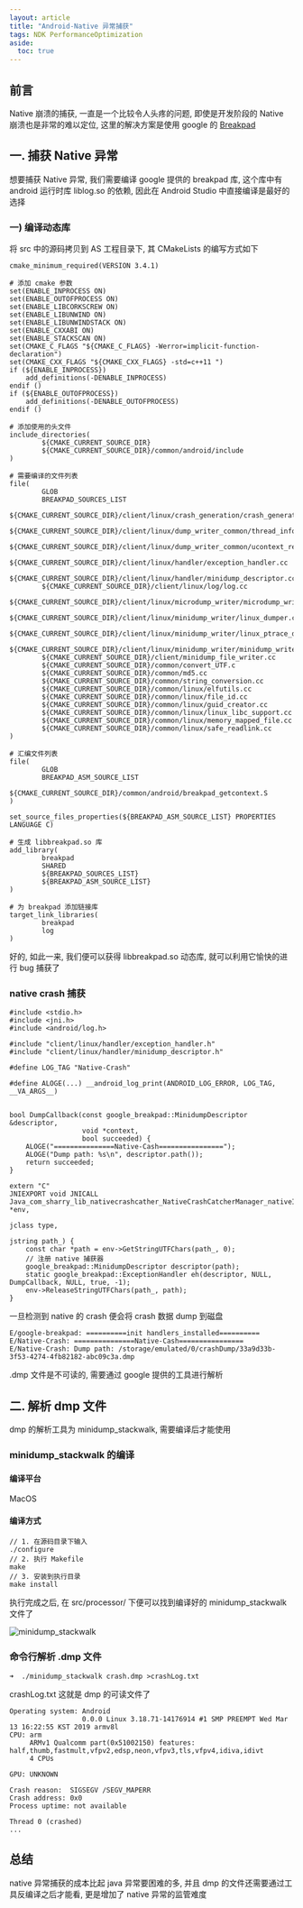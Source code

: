 ```yaml
---
layout: article
title: "Android-Native 异常捕获"
tags: NDK PerformanceOptimization
aside:
  toc: true
---
```


## 前言
Native 崩溃的捕获, 一直是一个比较令人头疼的问题, 即使是开发阶段的 Native 崩溃也是非常的难以定位, 这里的解决方案是使用 google 的 [Breakpad](https://github.com/google/breakpad)

## 一. 捕获 Native 异常
想要捕获 Native 异常, 我们需要编译 google 提供的 breakpad 库, 这个库中有 android 运行时库 liblog.so 的依赖, 因此在 Android Studio 中直接编译是最好的选择

<!--more-->

### 一) 编译动态库
将 src 中的源码拷贝到 AS 工程目录下, 其 CMakeLists 的编写方式如下
```
cmake_minimum_required(VERSION 3.4.1)

# 添加 cmake 参数
set(ENABLE_INPROCESS ON)
set(ENABLE_OUTOFPROCESS ON)
set(ENABLE_LIBCORKSCREW ON)
set(ENABLE_LIBUNWIND ON)
set(ENABLE_LIBUNWINDSTACK ON)
set(ENABLE_CXXABI ON)
set(ENABLE_STACKSCAN ON)
set(CMAKE_C_FLAGS "${CMAKE_C_FLAGS} -Werror=implicit-function-declaration")
set(CMAKE_CXX_FLAGS "${CMAKE_CXX_FLAGS} -std=c++11 ")
if (${ENABLE_INPROCESS})
    add_definitions(-DENABLE_INPROCESS)
endif ()
if (${ENABLE_OUTOFPROCESS})
    add_definitions(-DENABLE_OUTOFPROCESS)
endif ()

# 添加使用的头文件
include_directories(
        ${CMAKE_CURRENT_SOURCE_DIR}
        ${CMAKE_CURRENT_SOURCE_DIR}/common/android/include
)

# 需要编译的文件列表
file(
        GLOB
        BREAKPAD_SOURCES_LIST
        ${CMAKE_CURRENT_SOURCE_DIR}/client/linux/crash_generation/crash_generation_client.cc
        ${CMAKE_CURRENT_SOURCE_DIR}/client/linux/dump_writer_common/thread_info.cc
        ${CMAKE_CURRENT_SOURCE_DIR}/client/linux/dump_writer_common/ucontext_reader.cc
        ${CMAKE_CURRENT_SOURCE_DIR}/client/linux/handler/exception_handler.cc
        ${CMAKE_CURRENT_SOURCE_DIR}/client/linux/handler/minidump_descriptor.cc
        ${CMAKE_CURRENT_SOURCE_DIR}/client/linux/log/log.cc
        ${CMAKE_CURRENT_SOURCE_DIR}/client/linux/microdump_writer/microdump_writer.cc
        ${CMAKE_CURRENT_SOURCE_DIR}/client/linux/minidump_writer/linux_dumper.cc
        ${CMAKE_CURRENT_SOURCE_DIR}/client/linux/minidump_writer/linux_ptrace_dumper.cc
        ${CMAKE_CURRENT_SOURCE_DIR}/client/linux/minidump_writer/minidump_writer.cc
        ${CMAKE_CURRENT_SOURCE_DIR}/client/minidump_file_writer.cc
        ${CMAKE_CURRENT_SOURCE_DIR}/common/convert_UTF.c
        ${CMAKE_CURRENT_SOURCE_DIR}/common/md5.cc
        ${CMAKE_CURRENT_SOURCE_DIR}/common/string_conversion.cc
        ${CMAKE_CURRENT_SOURCE_DIR}/common/linux/elfutils.cc
        ${CMAKE_CURRENT_SOURCE_DIR}/common/linux/file_id.cc
        ${CMAKE_CURRENT_SOURCE_DIR}/common/linux/guid_creator.cc
        ${CMAKE_CURRENT_SOURCE_DIR}/common/linux/linux_libc_support.cc
        ${CMAKE_CURRENT_SOURCE_DIR}/common/linux/memory_mapped_file.cc
        ${CMAKE_CURRENT_SOURCE_DIR}/common/linux/safe_readlink.cc
)

# 汇编文件列表
file(
        GLOB
        BREAKPAD_ASM_SOURCE_LIST
        ${CMAKE_CURRENT_SOURCE_DIR}/common/android/breakpad_getcontext.S
)

set_source_files_properties(${BREAKPAD_ASM_SOURCE_LIST} PROPERTIES LANGUAGE C)

# 生成 libbreakpad.so 库
add_library(
        breakpad
        SHARED
        ${BREAKPAD_SOURCES_LIST}
        ${BREAKPAD_ASM_SOURCE_LIST}
)

# 为 breakpad 添加链接库
target_link_libraries(
        breakpad
        log
)
```
好的, 如此一来, 我们便可以获得 libbreakpad.so 动态库, 就可以利用它愉快的进行 bug 捕获了

### native crash 捕获
```
#include <stdio.h>
#include <jni.h>
#include <android/log.h>

#include "client/linux/handler/exception_handler.h"
#include "client/linux/handler/minidump_descriptor.h"

#define LOG_TAG "Native-Crash"

#define ALOGE(...) __android_log_print(ANDROID_LOG_ERROR, LOG_TAG, __VA_ARGS__)


bool DumpCallback(const google_breakpad::MinidumpDescriptor &descriptor,
                  void *context,
                  bool succeeded) {
    ALOGE("===============Native-Cash================");
    ALOGE("Dump path: %s\n", descriptor.path());
    return succeeded;
}

extern "C"
JNIEXPORT void JNICALL
Java_com_sharry_lib_nativecrashcather_NativeCrashCatcherManager_nativeInit(JNIEnv *env,
                                                                                   jclass type,
                                                                                   jstring path_) {
    const char *path = env->GetStringUTFChars(path_, 0);
    // 注册 native 捕获器
    google_breakpad::MinidumpDescriptor descriptor(path);
    static google_breakpad::ExceptionHandler eh(descriptor, NULL, DumpCallback, NULL, true, -1);
    env->ReleaseStringUTFChars(path_, path);
}

```
一旦检测到 native 的 crash 便会将 crash 数据 dump 到磁盘
```
E/google-breakpad: ==========init handlers_installed==========
E/Native-Crash: ===============Native-Cash================
E/Native-Crash: Dump path: /storage/emulated/0/crashDump/33a9d33b-3f53-4274-4fb82182-abc09c3a.dmp
```
.dmp 文件是不可读的, 需要通过 google 提供的工具进行解析

## 二. 解析 dmp 文件
dmp 的解析工具为 minidump_stackwalk, 需要编译后才能使用

### minidump_stackwalk 的编译
#### 编译平台
MacOS

#### 编译方式
```
// 1. 在源码目录下输入
./configure 
// 2. 执行 Makefile
make 
// 3. 安装到执行目录
make install 
```
执行完成之后, 在 src/processor/ 下便可以找到编译好的 minidump_stackwalk 文件了

![minidump_stackwalk](https://i.loli.net/2019/06/20/5d0b45fb5dde151445.jpg)

### 命令行解析 .dmp 文件
```
➜  ./minidump_stackwalk crash.dmp >crashLog.txt
```
crashLog.txt 这就是 dmp 的可读文件了
```
Operating system: Android
                  0.0.0 Linux 3.18.71-14176914 #1 SMP PREEMPT Wed Mar 13 16:22:55 KST 2019 armv8l
CPU: arm
     ARMv1 Qualcomm part(0x51002150) features: half,thumb,fastmult,vfpv2,edsp,neon,vfpv3,tls,vfpv4,idiva,idivt
     4 CPUs

GPU: UNKNOWN

Crash reason:  SIGSEGV /SEGV_MAPERR
Crash address: 0x0
Process uptime: not available

Thread 0 (crashed)
...
```

## 总结
native 异常捕获的成本比起 java 异常要困难的多, 并且 dmp 的文件还需要通过工具反编译之后才能看, 更是增加了 native 异常的监管难度